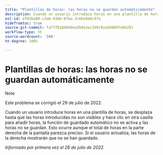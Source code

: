 ```yaml
---
title: "Plantillas de horas: las horas no se guardan automáticamente"
description: Cuando un usuario introduce horas en una plantilla de horas, se desplaza hasta que las horas introducidas no son visibles y hace clic en otra casilla para añadir horas, la función de guardado automático no se activa y las horas no se guardan. Esto ocurre aunque el total de horas en la parte derecha de la pantalla parezca preciso. Si el usuario actualiza, las horas de la derecha mostrarán que no se han guardado.
exl-id: ef43ba80-c3a6-4166-87ba-3c6be948c97a
hidefromtoc: true
source-git-commit: faf77818d049ea3b9e2ec2d9c9a169405febb291
workflow-type: ht
source-wordcount: '160'
ht-degree: 100%

---
```


# Plantillas de horas: las horas no se guardan automáticamente

>[!NOTE]
>
>Este problema se corrigió el 29 de julio de 2022.

Cuando un usuario introduce horas en una plantilla de horas, se desplaza hasta que las horas introducidas no son visibles y hace clic en otra casilla para añadir horas, la función de guardado automático no se activa y las horas no se guardan. Esto ocurre aunque el total de horas en la parte derecha de la pantalla parezca preciso. Si el usuario actualiza, las horas de la derecha mostrarán que no se han guardado.

_Informado por primera vez el 26 de julio de 2022._
